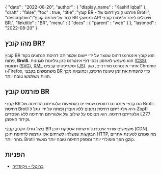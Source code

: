 {
  "date" : "2022-08-20",
  "author" : {
    "display_name" : "Kashif Iqbal"
},
  "draft" : "false",
  "toc" : true,
  "title" :"קובץ BR - פורמט קובץ דחוס של Brotli",
  "description":"למד על פורמט קובץ BR וממשקי API שיכולים ליצור ולפתוח קובצי BR.",
  "linktitle" : "BR",
  "menu" : {
    "docs" : {
      "parent" : "web"
}
},
  "lastmod" : "2022-08-20"
}

## מהו קובץ BR?

קובץ BR הוא קובץ אינטרנט דחוס שנוצר על ידי יישום אלגוריתם דחיסת הנתונים בקוד פתוח, **Brotli**. הוא משמש לאחסון נכסי דפי אינטרנט כגון גיליונות סגנונות ([CSS](/he/web/css/)), תמונות ([SVG](/he/page-description-language/svg/)), [XML](/he/web/xml/) וסקריפטים קבצים ([JS](/he/web/js/)). אתרי אינטרנט מודרניים, כגון Chrome ו-Firefox, משתמשים בקבצי BR כדי להפחית את זמן טעינת הדפים, וכתוצאה מכך חווית משתמש טובה יותר.

## פורמט קובץ BR

קבצי BR הם קבצי אינטרנט דחוסים שנוצרים באמצעות אלגוריתם הדחיסה של Brotli. דחיסת Brotli היא אלגוריתם דחיסת נתונים ללא אובדן ופותח על ידי גוגל ל-Zopfli אלגוריתם דחיסה. הוא מבוסס על שילוב של אלגוריתם הדחיסה ללא הפסדים LZ77 וקידוד האפמן.

בשל גודלו הקטן, קבצי BR משמשים שרתי אינטרנט ורשתות אספקת תוכן (CDN). הבקשות שנשלחו לשרתים אלו גורמות לדחיסת תוכן HTTP, מה שגורם לטעינת אתרים מהר יותר. Brotli הפך פופולרי יותר ומספק דחיסה טובה יותר מאשר gzip.

## הפניות

* [ברוטלי - ויקיפדיה](https://en.wikipedia.org/wiki/Brotli)

